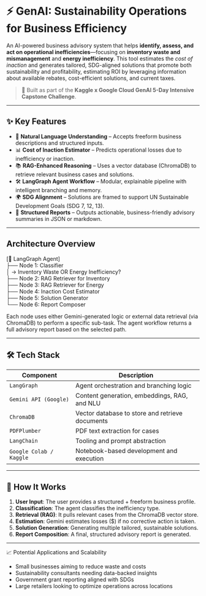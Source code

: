 # ⚡ GenAI: Sustainability Operations for Business Efficiency

An AI-powered business advisory system that helps **identify, assess, and act on operational inefficiencies**—focusing on **inventory waste and mismanagement** and **energy inefficiency**. This tool estimates the *cost of inaction* and generates tailored, SDG-aligned solutions that promote both sustainability and profitability, estimating ROI by leveraging information about available rebates, cost-efficient solutions, and current taxes. 

> 🏁 Built as part of the **Kaggle x Google Cloud GenAI 5-Day Intensive Capstone Challenge**.

---

## ✨ Key Features

- 🧠 **Natural Language Understanding** – Accepts freeform business descriptions and structured inputs.
- 📊 **Cost of Inaction Estimator** – Predicts operational losses due to inefficiency or inaction.
- 📚 **RAG-Enhanced Reasoning** – Uses a vector database (ChromaDB) to retrieve relevant business cases and solutions.
- 🛠 **LangGraph Agent Workflow** – Modular, explainable pipeline with intelligent branching and memory.
- 🌍 **SDG Alignment** – Solutions are framed to support UN Sustainable Development Goals (SDG 7, 12, 13).
- 📄 **Structured Reports** – Outputs actionable, business-friendly advisory summaries in JSON or markdown.

---

## Architecture Overview
[🔀 LangGraph Agent]\
   ├── Node 1: Classifier\
    │     → Inventory Waste OR Energy Inefficiency?\
   ├── Node 2: RAG Retriever for Inventory\
   ├── Node 3: RAG Retriever for Energy\
   ├── Node 4: Inaction Cost Estimator\
   ├── Node 5: Solution Generator\
   └── Node 6: Report Composer

Each node uses either Gemini-generated logic or external data retrieval (via ChromaDB) to perform a specific sub-task. The agent workflow returns a full advisory report based on the selected path.

---

## 🛠️ Tech Stack

| Component                | Description                                      |
|-------------------------|--------------------------------------------------|
| `LangGraph`             | Agent orchestration and branching logic         |
| `Gemini API (Google)`   | Content generation, embeddings, RAG, and NLU    |
| `ChromaDB`              | Vector database to store and retrieve documents |
| `PDFPlumber`            | PDF text extraction for cases                   |
| `LangChain`             | Tooling and prompt abstraction                  |
| `Google Colab / Kaggle` | Notebook-based development and execution        |

---

## 🚀 How It Works

1. **User Input**: The user provides a structured + freeform business profile.
2. **Classification**: The agent classifies the inefficiency type.
3. **Retrieval (RAG)**: It pulls relevant cases from the ChromaDB vector store.
4. **Estimation**: Gemini estimates losses ($) if no corrective action is taken.
5. **Solution Generation**: Generating multiple tailored, sustainable solutions.
6. **Report Composition**: A final, structured advisory report is generated.

---

📈 Potential Applications and Scalability
- Small businesses aiming to reduce waste and costs
- Sustainability consultants needing data-backed insights
- Government grant reporting aligned with SDGs
- Large retailers looking to optimize operations across locations


